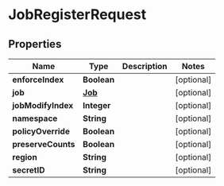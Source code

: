 

# JobRegisterRequest


## Properties

Name | Type | Description | Notes
------------ | ------------- | ------------- | -------------
**enforceIndex** | **Boolean** |  |  [optional]
**job** | [**Job**](Job.md) |  |  [optional]
**jobModifyIndex** | **Integer** |  |  [optional]
**namespace** | **String** |  |  [optional]
**policyOverride** | **Boolean** |  |  [optional]
**preserveCounts** | **Boolean** |  |  [optional]
**region** | **String** |  |  [optional]
**secretID** | **String** |  |  [optional]




